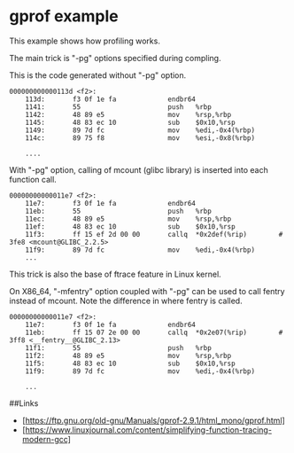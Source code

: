 gprof example
==============
This example shows how profiling works.

The main trick is "-pg" options specified during compling.

This is the code generated without "-pg" option.
```
000000000000113d <f2>:
    113d:       f3 0f 1e fa             endbr64
    1141:       55                      push   %rbp
    1142:       48 89 e5                mov    %rsp,%rbp
    1145:       48 83 ec 10             sub    $0x10,%rsp
    1149:       89 7d fc                mov    %edi,-0x4(%rbp)
    114c:       89 75 f8                mov    %esi,-0x8(%rbp)

    ....
```

With "-pg" option, calling of mcount (glibc library) is inserted into each function call.
```
00000000000011e7 <f2>:
    11e7:       f3 0f 1e fa             endbr64
    11eb:       55                      push   %rbp
    11ec:       48 89 e5                mov    %rsp,%rbp
    11ef:       48 83 ec 10             sub    $0x10,%rsp
    11f3:       ff 15 ef 2d 00 00       callq  *0x2def(%rip)        # 3fe8 <mcount@GLIBC_2.2.5>
    11f9:       89 7d fc                mov    %edi,-0x4(%rbp)
    ...
```

This trick is also the base of ftrace feature in Linux kernel.

On X86_64, "-mfentry" option coupled with "-pg" can be used to call fentry instead of mcount. Note the difference in where fentry is called.

```
00000000000011e7 <f2>:
    11e7:       f3 0f 1e fa             endbr64
    11eb:       ff 15 07 2e 00 00       callq  *0x2e07(%rip)        # 3ff8 <__fentry__@GLIBC_2.13>
    11f1:       55                      push   %rbp
    11f2:       48 89 e5                mov    %rsp,%rbp
    11f5:       48 83 ec 10             sub    $0x10,%rsp
    11f9:       89 7d fc                mov    %edi,-0x4(%rbp)

    ...

```



##Links
- [https://ftp.gnu.org/old-gnu/Manuals/gprof-2.9.1/html_mono/gprof.html]
- [https://www.linuxjournal.com/content/simplifying-function-tracing-modern-gcc]

